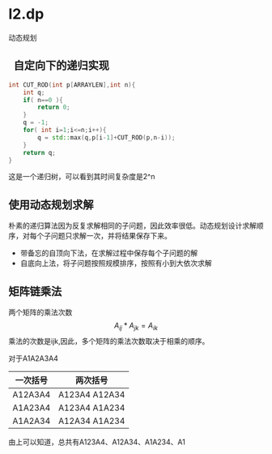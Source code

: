 # l2.dp

动态规划

##   自定向下的递归实现

```c++
int CUT_ROD(int p[ARRAYLEN],int n){
    int q;
    if( n==0 ){
        return 0;
    }
    q = -1;
    for( int i=1;i<=n;i++){
        q = std::max(q,p[i-1]+CUT_ROD(p,n-i));
    }
    return q;
}
```

这是一个递归树，可以看到其时间复杂度是2^n

## 使用动态规划求解

朴素的递归算法因为反复求解相同的子问题，因此效率很低。动态规划设计求解顺序，对每个子问题只求解一次，并将结果保存下来。

- 带备忘的自顶向下法，在求解过程中保存每个子问题的解
- 自底向上法，将子问题按照规模排序，按照有小到大依次求解



## 矩阵链乘法

两个矩阵的乘法次数
$$
A_{ij}*A_{jk} = A_{ik}
$$
乘法的次数是ijk,因此，多个矩阵的乘法次数取决于相乘的顺序。

对于A1A2A3A4

| 一次括号 | 两次括号          |
| -------- | ----------------- |
| A12A3A4  | A123A4     A12A34 |
| A1A23A4  | A123A4     A1A234 |
| A1A2A34  | A12A34     A1A234 |

由上可以知道，总共有A123A4、A12A34、A1A234、A1
